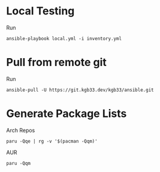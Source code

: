 # Local Testing

Run 
```console
ansible-playbook local.yml -i inventory.yml
```

# Pull from remote git
Run 
```console
ansible-pull -U https://git.kgb33.dev/kgb33/ansible.git
```

# Generate Package Lists
Arch Repos
```console
paru -Qqe | rg -v '$(pacman -Qqm)'
```

AUR
```console
paru -Qqm
```
